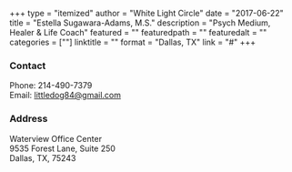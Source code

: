 +++
type = "itemized"
author = "White Light Circle"
date = "2017-06-22"
title = "Estella Sugawara-Adams, M.S."
description = "Psych Medium, Healer & Life Coach"
featured = ""
featuredpath = ""
featuredalt = ""
categories = [""]
linktitle = ""
format = "Dallas, TX"
link = "#"
+++

### Contact
Phone: 214-490-7379<br/>
Email: littledog84@gmail.com<br/>

### Address
Waterview Office Center<br/>
9535 Forest Lane, Suite 250<br/>
Dallas, TX, 75243<br/>